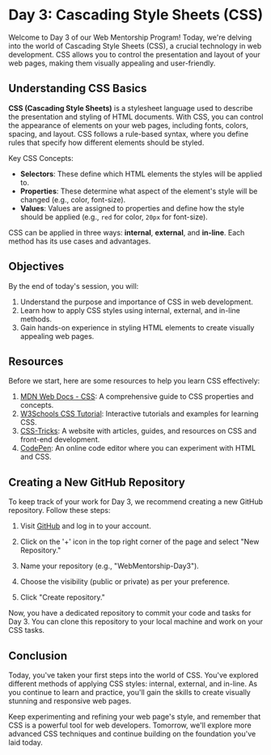# Day 3: Cascading Style Sheets (CSS)

Welcome to Day 3 of our Web Mentorship Program! Today, we're delving into the world of Cascading Style Sheets (CSS), a crucial technology in web development. CSS allows you to control the presentation and layout of your web pages, making them visually appealing and user-friendly.

## Understanding CSS Basics

**CSS (Cascading Style Sheets)** is a stylesheet language used to describe the presentation and styling of HTML documents. With CSS, you can control the appearance of elements on your web pages, including fonts, colors, spacing, and layout. CSS follows a rule-based syntax, where you define rules that specify how different elements should be styled.

Key CSS Concepts:
- **Selectors**: These define which HTML elements the styles will be applied to.
- **Properties**: These determine what aspect of the element's style will be changed (e.g., color, font-size).
- **Values**: Values are assigned to properties and define how the style should be applied (e.g., `red` for color, `20px` for font-size).

CSS can be applied in three ways: **internal**, **external**, and **in-line**. Each method has its use cases and advantages.

## Objectives

By the end of today's session, you will:

1. Understand the purpose and importance of CSS in web development.
2. Learn how to apply CSS styles using internal, external, and in-line methods.
3. Gain hands-on experience in styling HTML elements to create visually appealing web pages.

## Resources

Before we start, here are some resources to help you learn CSS effectively:

1. [MDN Web Docs - CSS](https://developer.mozilla.org/en-US/docs/Web/CSS): A comprehensive guide to CSS properties and concepts.
2. [W3Schools CSS Tutorial](https://www.w3schools.com/css/): Interactive tutorials and examples for learning CSS.
3. [CSS-Tricks](https://css-tricks.com/): A website with articles, guides, and resources on CSS and front-end development.
4. [CodePen](https://codepen.io/): An online code editor where you can experiment with HTML and CSS.



## Creating a New GitHub Repository

To keep track of your work for Day 3, we recommend creating a new GitHub repository. Follow these steps:

1. Visit [GitHub](https://github.com/) and log in to your account.

2. Click on the '+' icon in the top right corner of the page and select "New Repository."

3. Name your repository (e.g., "WebMentorship-Day3").

4. Choose the visibility (public or private) as per your preference.

5. Click "Create repository."

Now, you have a dedicated repository to commit your code and tasks for Day 3. You can clone this repository to your local machine and work on your CSS tasks.

## Conclusion

Today, you've taken your first steps into the world of CSS. You've explored different methods of applying CSS styles: internal, external, and in-line. As you continue to learn and practice, you'll gain the skills to create visually stunning and responsive web pages.

Keep experimenting and refining your web page's style, and remember that CSS is a powerful tool for web developers. Tomorrow, we'll explore more advanced CSS techniques and continue building on the foundation you've laid today.

